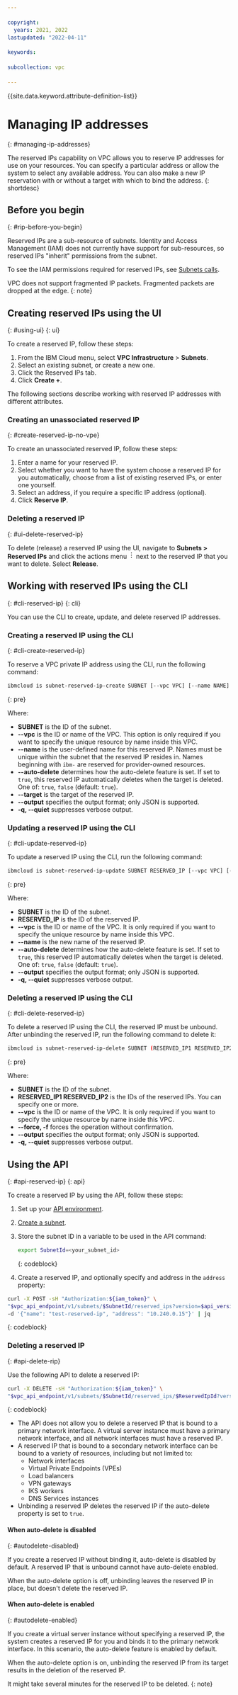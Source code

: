 ```yaml
---

copyright:
  years: 2021, 2022
lastupdated: "2022-04-11"

keywords:

subcollection: vpc

---
```


{{site.data.keyword.attribute-definition-list}}

# Managing IP addresses
{: #managing-ip-addresses}

The reserved IPs capability on VPC allows you to reserve IP addresses for use on your resources. You can specify a particular address or allow the system to select any available address. You can also make a new IP reservation with or without a target with which to bind the address.
{: shortdesc}

## Before you begin
{: #rip-before-you-begin}

Reserved IPs are a sub-resource of subnets. Identity and Access Management (IAM) does not currently have support for sub-resources, so reserved IPs "inherit" permissions from the subnet.

To see the IAM permissions required for reserved IPs, see [Subnets calls](/docs/vpc?topic=vpc-resource-authorizations-required-for-api-and-cli-calls#subnets-authorizations-required-for-api-and-cli-calls).

VPC does not support fragmented IP packets. Fragmented packets are dropped at the edge.
{: note}

## Creating reserved IPs using the UI
{: #using-ui}
{: ui}

To create a reserved IP, follow these steps:

1. From the IBM Cloud menu, select **VPC Infrastructure** > **Subnets**.
1. Select an existing subnet, or create a new one.
1. Click the Reserved IPs tab.
1. Click **Create +**.

The following sections describe working with reserved IP addresses with different attributes.

### Creating an unassociated reserved IP
{: #create-reserved-ip-no-vpe}

To create an unassociated reserved IP, follow these steps:

1. Enter a name for your reserved IP.
2. Select whether you want to have the system choose a reserved IP for you automatically, choose from a list of existing reserved IPs, or enter one yourself.
3. Select an address, if you require a specific IP address (optional).
4. Click **Reserve IP**.

### Deleting a reserved IP
{: #ui-delete-reserved-ip}

To delete (release) a reserved IP using the UI, navigate to  **Subnets > Reserved IPs** and click the actions menu ![actions menu](images/overflow.png) next to the reserved IP that you want to delete. Select **Release**. 

<!--### Unbinding a reserved IP
{: #unbinding-reserved-ip}

<!--If a reserved IP has the auto-delete option enabled, unbinding the reserved IP deletes the reserved IP with no further action needed.
When the auto-delete option is disabled, unbinding causes the reserved IP to become unbound, but it remains associated with the subnet. You might need to refresh the UI to view the changes.-->

## Working with reserved IPs using the CLI
{: #cli-reserved-ip}
{: cli}

You can use the CLI to create, update, and delete reserved IP addresses.

### Creating a reserved IP using the CLI
{: #cli-create-reserved-ip}

To reserve a VPC private IP address using the CLI, run the following command:

```sh
ibmcloud is subnet-reserved-ip-create SUBNET [--vpc VPC] [--name NAME] [--auto-delete true | false] [--target TARGET] [--output JSON] [-q, --quiet]
```
{: pre}

Where:
- **SUBNET** is the ID of the subnet.
- **--vpc** is the ID or name of the VPC. This option is only required if you want to specify the unique resource by name inside this VPC.
- **--name** is the user-defined name for this reserved IP. Names must be unique within the subnet that the reserved IP resides in. Names beginning with `ibm-` are reserved for provider-owned resources.
- **--auto-delete** determines how the auto-delete feature is set. If set to `true`, this reserved IP automatically deletes when the target is deleted. One of: `true`, `false` (default: `true`).
- **--target** is the target of the reserved IP.
- **--output** specifies the output format; only JSON is supported.
- **-q, --quiet** suppresses verbose output.

### Updating a reserved IP using the CLI
{: #cli-update-reserved-ip}

To update a reserved IP using the CLI, run the following command:

```sh
ibmcloud is subnet-reserved-ip-update SUBNET RESERVED_IP [--vpc VPC] [--name NEW_NAME] [--auto-delete true | false] [--output JSON] [-q, --quiet]
```
{: pre}

Where:
- **SUBNET** is the ID of the subnet.
- **RESERVED_IP** is the ID of the reserved IP.
- **--vpc** is the ID or name of the VPC. It is only required if you want to specify the unique resource by name inside this VPC.
- **--name** is the new name of the reserved IP.
- **--auto-delete** determines how the auto-delete feature is set. If set to `true`, this reserved IP automatically deletes when the target is deleted. One of: `true`, `false` (default: `true`).
- **--output** specifies the output format; only JSON is supported.
- **-q, --quiet** suppresses verbose output.

### Deleting a reserved IP using the CLI
{: #cli-delete-reserved-ip}

To delete a reserved IP using the CLI, the reserved IP must be unbound. After unbinding the reserved IP, run the following command to delete it:

```sh
ibmcloud is subnet-reserved-ip-delete SUBNET (RESERVED_IP1 RESERVED_IP2 ...) [--vpc VPC] [-f, --force] [--output JSON] [-q, --quiet]
```
{: pre}

Where:
- **SUBNET** is the ID of the subnet.
- **RESERVED_IP1 RESERVED_IP2** is the IDs of the reserved IPs. You can specify one or more.
- **--vpc** is the ID or name of the VPC. It is only required if you want to specify the unique resource by name inside this VPC.
- **--force, -f** forces the operation without confirmation.
- **--output** specifies the output format; only JSON is supported.
- **-q, --quiet** suppresses verbose output.

## Using the API
{: #api-reserved-ip}
{: api}

To create a reserved IP by using the API, follow these steps:

1. Set up your [API environment](/docs/vpc?topic=vpc-set-up-environment#api-prerequisites-setup).
1. [Create a subnet](/docs/vpc?topic=vpc-creating-a-vpc-using-cli#create-a-subnet-cli).
1. Store the subnet ID in a variable to be used in the API command:

   ```sh
   export SubnetId=<your_subnet_id>
   ```
   {: codeblock}

1.  Create a reserved IP, and optionally specify and address in the `address` property:

   ```sh
   curl -X POST -sH "Authorization:${iam_token}" \
   "$vpc_api_endpoint/v1/subnets/$SubnetId/reserved_ips?version=$api_version&generation=2" \
   -d '{"name": "test-reserved-ip", "address": "10.240.0.15"}' | jq
   ```
   {: codeblock}

### Deleting a reserved IP
{: #api-delete-rip}

Use the following API to delete a reserved IP:

```sh
curl -X DELETE -sH "Authorization:${iam_token}" \
"$vpc_api_endpoint/v1/subnets/$SubnetId/reserved_ips/$ReservedIpId?version=$api_version&generation=2"
```
{: codeblock}

- The API does not allow you to delete a reserved IP that is bound to a primary network interface. A virtual server instance must have a primary network interface, and all network interfaces must have a reserved IP.
- A reserved IP that is bound to a secondary network interface can be bound to a variety of resources, including but not limited to:
    - Network interfaces
    - Virtual Private Endpoints (VPEs)
    - Load balancers
    - VPN gateways
    - IKS workers
    - DNS Services instances
- Unbinding a reserved IP deletes the reserved IP if the auto-delete property is set to `true`.

#### When auto-delete is disabled
{: #autodelete-disabled}

If you create a reserved IP without binding it, auto-delete is disabled by default. A reserved IP that is unbound cannot have auto-delete enabled.

When the auto-delete option is off, unbinding leaves the reserved IP in place, but doesn't delete the reserved IP.

#### When auto-delete is enabled
{: #autodelete-enabled}

If you create a virtual server instance without specifying a reserved IP, the system creates a reserved IP for you and binds it to the primary network interface. In this scenario, the auto-delete feature is enabled by default.

When the auto-delete option is on, unbinding the reserved IP from its target results in the deletion of the reserved IP.

It might take several minutes for the reserved IP to be deleted.
{: note}
